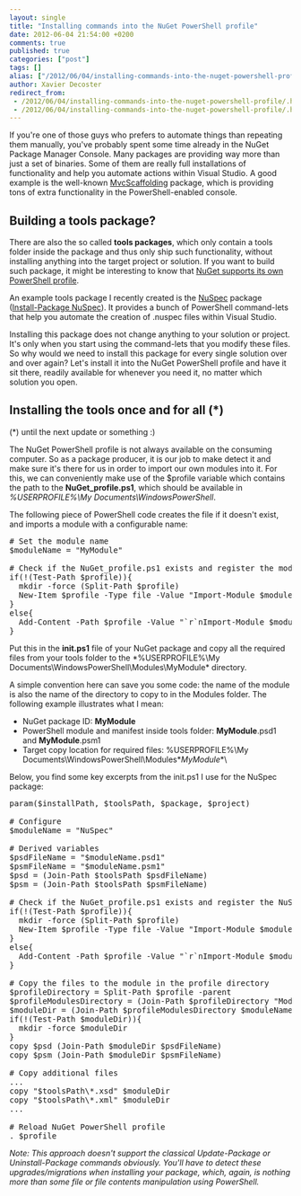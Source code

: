 ```yaml
---
layout: single
title: "Installing commands into the NuGet PowerShell profile"
date: 2012-06-04 21:54:00 +0200
comments: true
published: true
categories: ["post"]
tags: []
alias: ["/2012/06/04/installing-commands-into-the-nuget-powershell-profile/"]
author: Xavier Decoster
redirect_from:
 - /2012/06/04/installing-commands-into-the-nuget-powershell-profile/.html
 - /2012/06/04/installing-commands-into-the-nuget-powershell-profile/.html
---
```

<p>If you're one of those guys who prefers to automate things than repeating them manually, you've probably spent some time already in the NuGet Package Manager Console. Many packages are providing way more than just a set of binaries. Some of them are really full installations of functionality and help you automate actions within Visual Studio. A good example is the well-known <a href="http://nuget.org/packages/MvcScaffolding" target="_blank">MvcScaffolding</a> package, which is providing tons of extra functionality in the PowerShell-enabled console.</p>

<h2>Building a tools package?</h2>

<p>There are also the so called <strong>tools packages</strong>, which only contain a tools folder inside the package and thus only ship such functionality, without installing anything into the target project or solution. If you want to build such package, it might be interesting to know that <a href="http://docs.nuget.org/docs/start-here/Using-the-Package-Manager-Console#Setting_up_a_NuGet_Powershell_Profile" target="_blank">NuGet supports its own PowerShell profile</a>.</p>

<p>An example tools package I recently created is the <a href="https://github.com/myget/NuGetPackages/tree/master/NuSpec" target="_blank">NuSpec</a> package (<a href="http://nuget.org/packages/NuSpec" target="_blank">Install-Package NuSpec</a>). It provides a bunch of PowerShell command-lets that help you automate the creation of .nuspec files within Visual Studio.</p>

<p>Installing this package does not change anything to your solution or project. It's only when you start using the command-lets that you modify these files. So why would we need to install this package for every single solution over and over again? Let's install it into the NuGet PowerShell profile and have it sit there, readily available for whenever you need it, no matter which solution you open.</p>

<h2>Installing the tools once and for all (*)</h2>

<p>(*) until the next update or something :)</p>

<p>The NuGet PowerShell profile is not always available on the consuming computer. So as a package producer, it is our job to make detect it and make sure it's there for us in order to import our own modules into it. For this, we can conveniently make use of the $profile variable which contains the path to the <strong>NuGet_profile.ps1</strong>, which should be available in <em>%USERPROFILE%\My Documents\WindowsPowerShell</em>.</p>

<p>The following piece of PowerShell code creates the file if it doesn't exist, and imports a module with a configurable name:</p>

<pre class="brush: powershell;auto-links:false;"># Set the module name
$moduleName = "MyModule"

# Check if the NuGet_profile.ps1 exists and register the module
if(!(Test-Path $profile)){
  mkdir -force (Split-Path $profile)
  New-Item $profile -Type file -Value "Import-Module $moduleName"
}
else{
  Add-Content -Path $profile -Value "`r`nImport-Module $moduleName"
}</pre>

<p>Put this in the <strong>init.ps1</strong> file of your NuGet package and copy all the required files from your tools folder to the *%USERPROFILE%\My Documents\WindowsPowerShell\Modules\MyModule* directory.</p>

<p>A simple convention here can save you some code: the name of the module is also the name of the directory to copy to in the Modules folder. The following example illustrates what I mean:</p>

<ul>
<li>NuGet package ID: <strong>MyModule</strong></li>
<li>PowerShell module and manifest inside tools folder: <strong>MyModule</strong>.psd1 and <strong>MyModule</strong>.psm1</li>
<li>Target copy location for required files: %USERPROFILE%\My Documents\WindowsPowerShell\Modules*<em>MyModule</em>*\</li>
</ul>

<p>Below, you find some key excerpts from the init.ps1 I use for the NuSpec package:</p>

<pre class="brush: powershell;gutter:false;toolbar:false;">param($installPath, $toolsPath, $package, $project)

# Configure
$moduleName = "NuSpec"

# Derived variables
$psdFileName = "$moduleName.psd1"
$psmFileName = "$moduleName.psm1"
$psd = (Join-Path $toolsPath $psdFileName)
$psm = (Join-Path $toolsPath $psmFileName)

# Check if the NuGet_profile.ps1 exists and register the NuSpec.psd1 module
if(!(Test-Path $profile)){
  mkdir -force (Split-Path $profile)
  New-Item $profile -Type file -Value "Import-Module $moduleName"
}
else{
  Add-Content -Path $profile -Value "`r`nImport-Module $moduleName"
}

# Copy the files to the module in the profile directory
$profileDirectory = Split-Path $profile -parent
$profileModulesDirectory = (Join-Path $profileDirectory "Modules")
$moduleDir = (Join-Path $profileModulesDirectory $moduleName)
if(!(Test-Path $moduleDir)){
  mkdir -force $moduleDir
}
copy $psd (Join-Path $moduleDir $psdFileName)
copy $psm (Join-Path $moduleDir $psmFileName)

# Copy additional files
...
copy "$toolsPath\*.xsd" $moduleDir
copy "$toolsPath\*.xml" $moduleDir
...

# Reload NuGet PowerShell profile
. $profile</pre>

<p><em>Note: This approach doesn't support the classical Update-Package or Uninstall-Package commands obviously. You'll have to detect these upgrades/migrations when installing your package, which, again, is nothing more than some file or file contents manipulation using PowerShell.</em></p>
